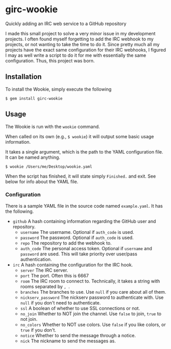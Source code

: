# girc-wookie
Quickly adding an IRC web service to a GitHub repository

I made this small project to solve a very minor issue in my development projects. I often found myself forgetting to add the IRC webhook to my projects, or not wanting to take the time to do it.
Since pretty much all my projects have the exact same configuration for their IRC webhooks, I figured I may as well write a script to do it for me with essentially the same configuration.
Thus, this project was born.

## Installation
To install the Wookie, simply execute the following
``` shell
$ gem install girc-wookie
```

## Usage
The Wookie is run with the `wookie` command.

When called on its own (e.g., `$ wookie`) it will output some basic usage information.

It takes a single argument, which is the path to the YAML configuration file. It can be named anything.

``` shell
$ wookie /Users/me/Desktop/wookie.yaml
```

When the script has finished, it will state simply `Finished.` and exit. See below for info about the YAML file.

### Configuration
There is a sample YAML file in the source code named `example.yaml`. It has the following.
* `github` A hash containing information regarding the GitHub user and repository.
  * `username` The username. Optional if `auth_code` is used.
  * `password` The password. Optional if `auth_code` is used.
  * `repo` The repository to add the webhook to.
  * `auth_code` The personal access token. Optional if `username` and `password` are used. This will take priority over user/pass authentication.
* `irc` A hash containing the configuration for the IRC hook.
  * `server` The IRC server.
  * `port` The port. Often this is 6667
  * `room` The IRC room to connect to. Technically, it takes a string with rooms separated by `, `.
  * `branches` The branches to use. Use `null` if you care about all of them.
  * `nickserv_password` The nickserv password to authenticate with. Use `null` if you don't need to authenticate.
  * `ssl` A boolean of whether to use SSL connections or not.
  * `no_join` Whether to NOT join the channel. Use `false` to join, `true` to not join.
  * `no_colors` Whether to NOT use colors. Use `false` if you like colors, or `true` if you don't.
  * `notice` Whether to send the message through a notice.
  * `nick` The nickname to send the messages as.